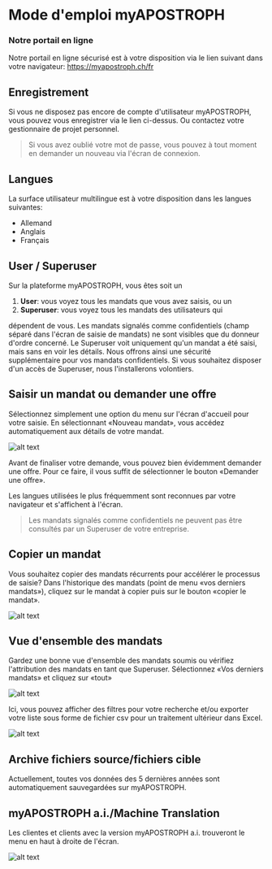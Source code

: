 [dashboard]: /assets/fr/dashboard.png "En un coup d'oeil"
[mt]: /assets/fr/mt.png "Traduction automatique"
[copy-order]: /assets/fr/copy-order.png "Copier un mandat"
[filter-orders]: /assets/fr/filter-orders.png "Filtrer les commandes"
[last-orders]: /assets/fr/last-orders.png "Derniers mandats"

# Mode d'emploi myAPOSTROPH

### Notre portail en ligne [](#introduction)
Notre portail en ligne sécurisé est à votre disposition via le lien suivant dans votre navigateur:
https://myapostroph.ch/fr

## Enregistrement [](#registration)
Si vous ne disposez pas encore de compte d'utilisateur myAPOSTROPH, vous pouvez vous enregistrer via le lien ci-dessus. Ou contactez votre gestionnaire de projet personnel.

>Si vous avez oublié votre mot de passe, vous pouvez à tout moment en demander un nouveau via l'écran de connexion.

## Langues [](#user-language)
La surface utilisateur multilingue est à votre disposition dans les langues suivantes:
- Allemand
- Anglais
- Français

## User / Superuser [](#user-rights)
Sur la plateforme myAPOSTROPH, vous êtes soit un

1. **User**: vous voyez tous les mandats que vous avez saisis, ou un
2. **Superuser**: vous voyez tous les mandats des utilisateurs qui

dépendent de vous. Les mandats signalés comme confidentiels (champ séparé dans l'écran de saisie de mandats) ne sont visibles que du donneur d'ordre concerné. Le Superuser voit uniquement qu'un mandat a été saisi, mais sans en voir les détails. Nous offrons ainsi une sécurité supplémentaire pour vos mandats confidentiels. Si vous souhaitez disposer d'un accès de Superuser, nous l'installerons volontiers.

## Saisir un mandat ou demander une offre [](#inquiries)
Sélectionnez simplement une option du menu sur l'écran d'accueil pour votre saisie. En sélectionnant «Nouveau mandat», vous accédez automatiquement aux détails de votre mandat.

![alt text][dashboard]

Avant de finaliser votre demande, vous pouvez bien évidemment demander une offre. Pour ce faire, il vous suffit de sélectionner le bouton «Demander une offre».

Les langues utilisées le plus fréquemment sont reconnues par votre navigateur et s'affichent à l'écran.

>Les mandats signalés comme confidentiels ne peuvent pas être consultés par un Superuser de votre entreprise.

## Copier un mandat [](#copy-order)
Vous souhaitez copier des mandats récurrents pour accélérer le processus de saisie? Dans l'historique des mandats (point de menu «vos derniers mandats»), cliquez sur le mandat à copier puis sur le bouton «copier le mandat».

![alt text][copy-order]

## Vue d'ensemble des mandats [](#orders-overview)
Gardez une bonne vue d'ensemble des mandats soumis ou vérifiez l'attribution des mandats en tant que Superuser. Sélectionnez «Vos derniers mandats» et cliquez sur «tout»

![alt text][last-orders]

Ici, vous pouvez afficher des filtres pour votre recherche et/ou exporter votre liste sous forme de fichier csv pour un traitement ultérieur dans Excel.

![alt text][filter-orders]

## Archive fichiers source/fichiers cible [](#history)
Actuellement, toutes vos données des 5 dernières années sont automatiquement sauvegardées sur myAPOSTROPH.

## myAPOSTROPH a.i./Machine Translation [](#machine-translation)
Les clientes et clients avec la version myAPOSTROPH a.i. trouveront le menu en haut à droite de l'écran.

![alt text][mt]
